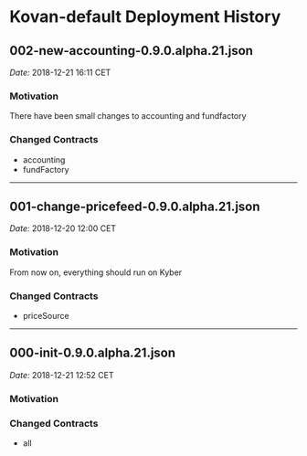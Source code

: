 # Kovan-default Deployment History

## 002-new-accounting-0.9.0.alpha.21.json

_Date:_ 2018-12-21 16:11 CET

### Motivation

There have been small changes to accounting and fundfactory

### Changed Contracts

- accounting
- fundFactory

---

## 001-change-pricefeed-0.9.0.alpha.21.json

_Date:_ 2018-12-20 12:00 CET

### Motivation

From now on, everything should run on Kyber

### Changed Contracts

- priceSource

---

## 000-init-0.9.0.alpha.21.json

_Date:_ 2018-12-21 12:52 CET

### Motivation

### Changed Contracts

- all
